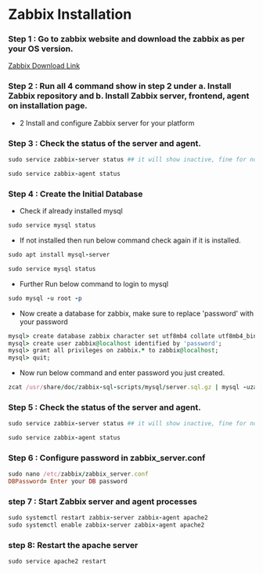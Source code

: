 <h1>Zabbix Installation</h1>

### Step 1 : Go to zabbix website and download the zabbix as per your OS version.
[Zabbix Download Link](https://www.zabbix.com/download?zabbix=6.0&os_distribution=ubuntu&os_version=20.04_focal&db=mysql&ws=apache)

### Step 2 : Run all 4 command show in step 2 under a. Install Zabbix repository and b. Install Zabbix server, frontend, agent on installation page.
* 2 Install and configure Zabbix server for your platform 


### Step 3 : Check the status of the server and agent.
```ruby
sudo service zabbix-server status ## it will show inactive, fine for now
```
```ruby
sudo service zabbix-agent status
```
### Step 4 : Create the Initial Database
* Check if already installed mysql
```ruby
sudo service mysql status
```
* If not installed then run below command check again if it is installed.
```ruby
sudo apt install mysql-server
```
```ruby
sudo service mysql status
```
* Further Run below command to login to mysql
```ruby
sudo mysql -u root -p
```
* Now create a database for zabbix, make sure to replace 'password' with your password
```ruby
mysql> create database zabbix character set utf8mb4 collate utf8mb4_bin;
mysql> create user zabbix@localhost identified by 'password';
mysql> grant all privileges on zabbix.* to zabbix@localhost;
mysql> quit;
```
* Now run below command and enter password you just created.
```ruby
zcat /usr/share/doc/zabbix-sql-scripts/mysql/server.sql.gz | mysql -uzabbix -p zabbix
```

### Step 5 : Check the status of the server and agent.
```ruby
sudo service zabbix-server status ## it will show inactive, fine for now
```
```ruby
sudo service zabbix-agent status
```
### Step 6 : Configure password in zabbix_server.conf
```ruby
sudo nano /etc/zabbix/zabbix_server.conf
DBPassword= Enter your DB password
```
### step 7 : Start Zabbix server and agent processes
```ruby
sudo systemctl restart zabbix-server zabbix-agent apache2
sudo systemctl enable zabbix-server zabbix-agent apache2
```
### step 8: Restart the apache server
```ruby
sudo service apache2 restart
```
